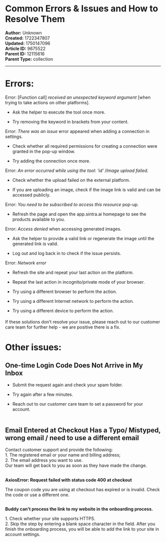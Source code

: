 # Common Errors & Issues and How to Resolve Them

**Author:** Unknown  
**Created:** 1722347807  
**Updated:** 1750147096  
**Article ID:** 9675522  
**Parent ID:** 12115616  
**Parent Type:** collection  

---

# **Errors:**

Error: [Function call] _received an unexpected keyword argument_ [when trying to take actions on other platforms].

  * Ask the helper to execute the tool once more.

  * Try removing the keyword in brackets from your content.




Error: _There was an issue_ error appeared when adding a connection in settings.

  * Check whether all required permissions for creating a connection were granted in the pop-up window.

  * Try adding the connection once more.




Error: _An error occurred while using the tool: 'id'_ /_Image upload failed_.

  * Check whether the upload failed on the external platform.

  * If you are uploading an image, check if the image link is valid and can be accessed publicly.




Error: _You need to be subscribed to access this resource_ pop-up.

  * Refresh the page and open the app.sintra.ai homepage to see the products available to you.




Error: _Access denied_ when accessing generated images.

  * Ask the helper to provide a valid link or regenerate the image until the generated link is valid.

  * Log out and log back in to check if the issue persists.




Error: _Network error_

  * Refresh the site and repeat your last action on the platform.

  * Repeat the last action in incognito/private mode of your browser.

  * Try using a different browser to perform the action.

  * Try using a different Internet network to perform the action.

  * Try using a different device to perform the action.




####   
If these solutions don’t resolve your issue, please reach out to our customer care team for further help - we are positive there is a fix.  


# **Other issues:**  


## **One-time Login Code Does Not Arrive in My Inbox**

  * Submit the request again and check your spam folder.

  * Try again after a few minutes.

  * Reach out to our customer care team to set a password for your account.  
​




## **Email Entered at Checkout Has a Typo/ Mistyped, wrong email / need to use a different email**

Contact customer support and provide the following:  
1\. The registered email or your name and billing address;  
2\. The email address you want to use.  
Our team will get back to you as soon as they have made the change.

##   
**AxiosError: Request failed with status code 400 at checkout**

  
The coupon code you are using at checkout has expired or is invalid. Check the code or use a different one.

##   
**Buddy can't process the link to my website in the onboarding process.**

  
1\. Check whether your site supports HTTPS.  
2\. Skip the step by entering a blank space character in the field. After you finish the onboarding process, you will be able to add the link to your site in account settings.
